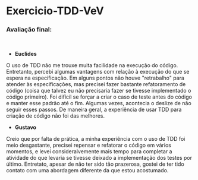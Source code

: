 # Exercicio-TDD-VeV

### Avaliação final:
<br>

* <b>Euclides</b>

O uso de TDD não me trouxe muita facilidade na execução do código. Entretanto, percebi algumas vantagens com relação à execução do que se espera na especificação. Em alguns pontos não houve "retrabalho" para atender às especificações, mas precisei fazer bastante refatoramento de código (coisa que talvez eu não precisaria fazer se tivesse implementado o código primeiro). Foi difícil se forçar a criar o caso de teste antes do código e manter esse padrão até o fim. Algumas vezes, acontecia o deslize de não seguir esses passos.
De maneira geral, a experiência de usar TDD para criação de código não foi das melhores. 

* <b>Gustavo</b>

Creio que por falta de prática, a minha experiência com o uso de TDD foi meio desgastante, precisei repensar e refatorar o código em vários momentos, e levei consideralvemente mais tempo para completar a atividade do que levaria se tivesse deixado a implementação dos testes por último. Entretato, apesar de não ter sido tão prazerosa, gostei de ter tido contato com uma abordagem diferente da que estou acostumado.
